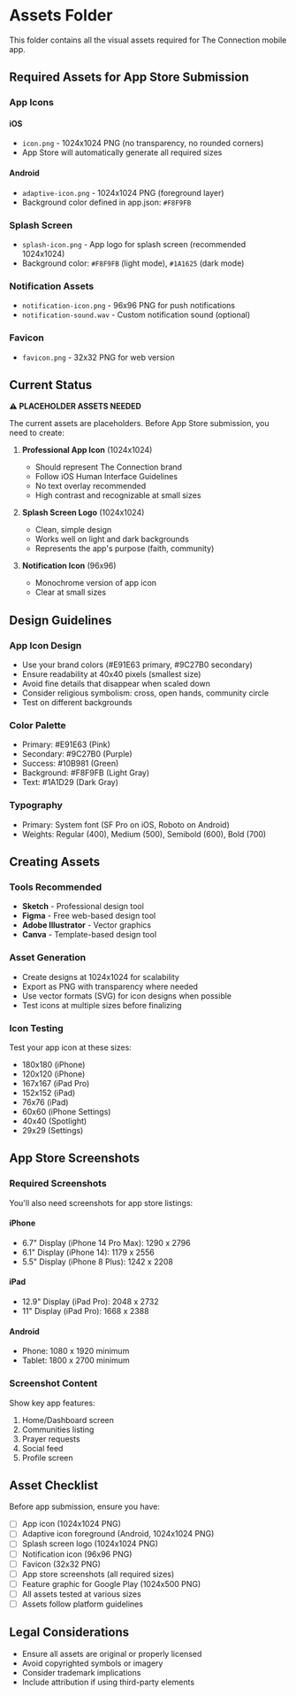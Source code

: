 # Assets Folder

This folder contains all the visual assets required for The Connection mobile app.

## Required Assets for App Store Submission

### App Icons

#### iOS
- `icon.png` - 1024x1024 PNG (no transparency, no rounded corners)
- App Store will automatically generate all required sizes

#### Android
- `adaptive-icon.png` - 1024x1024 PNG (foreground layer)
- Background color defined in app.json: `#F8F9FB`

### Splash Screen
- `splash-icon.png` - App logo for splash screen (recommended 1024x1024)
- Background color: `#F8F9FB` (light mode), `#1A1625` (dark mode)

### Notification Assets
- `notification-icon.png` - 96x96 PNG for push notifications
- `notification-sound.wav` - Custom notification sound (optional)

### Favicon
- `favicon.png` - 32x32 PNG for web version

## Current Status

**⚠️ PLACEHOLDER ASSETS NEEDED**

The current assets are placeholders. Before App Store submission, you need to create:

1. **Professional App Icon** (1024x1024)
   - Should represent The Connection brand
   - Follow iOS Human Interface Guidelines
   - No text overlay recommended
   - High contrast and recognizable at small sizes

2. **Splash Screen Logo** (1024x1024)
   - Clean, simple design
   - Works well on light and dark backgrounds
   - Represents the app's purpose (faith, community)

3. **Notification Icon** (96x96)
   - Monochrome version of app icon
   - Clear at small sizes

## Design Guidelines

### App Icon Design
- Use your brand colors (#E91E63 primary, #9C27B0 secondary)
- Ensure readability at 40x40 pixels (smallest size)
- Avoid fine details that disappear when scaled down
- Consider religious symbolism: cross, open hands, community circle
- Test on different backgrounds

### Color Palette
- Primary: #E91E63 (Pink)
- Secondary: #9C27B0 (Purple)
- Success: #10B981 (Green)
- Background: #F8F9FB (Light Gray)
- Text: #1A1D29 (Dark Gray)

### Typography
- Primary: System font (SF Pro on iOS, Roboto on Android)
- Weights: Regular (400), Medium (500), Semibold (600), Bold (700)

## Creating Assets

### Tools Recommended
- **Sketch** - Professional design tool
- **Figma** - Free web-based design tool
- **Adobe Illustrator** - Vector graphics
- **Canva** - Template-based design tool

### Asset Generation
- Create designs at 1024x1024 for scalability
- Export as PNG with transparency where needed
- Use vector formats (SVG) for icon designs when possible
- Test icons at multiple sizes before finalizing

### Icon Testing
Test your app icon at these sizes:
- 180x180 (iPhone)
- 120x120 (iPhone)
- 167x167 (iPad Pro)
- 152x152 (iPad)
- 76x76 (iPad)
- 60x60 (iPhone Settings)
- 40x40 (Spotlight)
- 29x29 (Settings)

## App Store Screenshots

### Required Screenshots
You'll also need screenshots for app store listings:

#### iPhone
- 6.7" Display (iPhone 14 Pro Max): 1290 x 2796
- 6.1" Display (iPhone 14): 1179 x 2556
- 5.5" Display (iPhone 8 Plus): 1242 x 2208

#### iPad
- 12.9" Display (iPad Pro): 2048 x 2732
- 11" Display (iPad Pro): 1668 x 2388

#### Android
- Phone: 1080 x 1920 minimum
- Tablet: 1800 x 2700 minimum

### Screenshot Content
Show key app features:
1. Home/Dashboard screen
2. Communities listing
3. Prayer requests
4. Social feed
5. Profile screen

## Asset Checklist

Before app submission, ensure you have:

- [ ] App icon (1024x1024 PNG)
- [ ] Adaptive icon foreground (Android, 1024x1024 PNG)
- [ ] Splash screen logo (1024x1024 PNG)
- [ ] Notification icon (96x96 PNG)
- [ ] Favicon (32x32 PNG)
- [ ] App store screenshots (all required sizes)
- [ ] Feature graphic for Google Play (1024x500 PNG)
- [ ] All assets tested at various sizes
- [ ] Assets follow platform guidelines

## Legal Considerations

- Ensure all assets are original or properly licensed
- Avoid copyrighted symbols or imagery
- Consider trademark implications
- Include attribution if using third-party elements